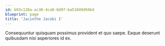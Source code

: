 ```yaml
---
id: b93c128a-ac30-4ca0-8d97-ba51849d94b4
blueprint: page
title: 'Jacinthe Jacobi I'
---
```

Consequuntur quisquam possimus provident et quo saepe. Eaque deserunt quibusdam nisi asperiores id ex.